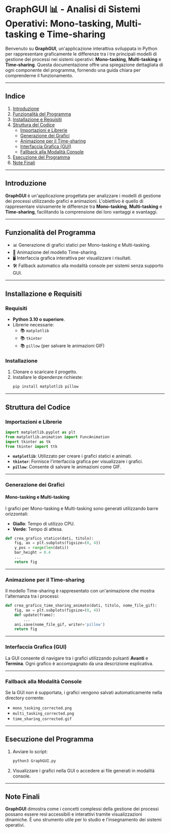 
# GraphGUI 📊 - Analisi di Sistemi Operativi: Mono-tasking, Multi-tasking e Time-sharing

Benvenuto su **GraphGUI**, un'applicazione interattiva sviluppata in Python per rappresentare graficamente le differenze tra i tre principali modelli di gestione dei processi nei sistemi operativi: **Mono-tasking**, **Multi-tasking** e **Time-sharing**. Questa documentazione offre una spiegazione dettagliata di ogni componente del programma, fornendo una guida chiara per comprenderne il funzionamento.

---

## Indice

1. [Introduzione](#introduzione)
2. [Funzionalità del Programma](#funzionalità-del-programma)
3. [Installazione e Requisiti](#installazione-e-requisiti)
4. [Struttura del Codice](#struttura-del-codice)
   - [Importazioni e Librerie](#importazioni-e-librerie)
   - [Generazione dei Grafici](#generazione-dei-grafici)
   - [Animazione per il Time-sharing](#animazione-per-il-time-sharing)
   - [Interfaccia Grafica (GUI)](#interfaccia-grafica-gui)
   - [Fallback alla Modalità Console](#fallback-alla-modalità-console)
5. [Esecuzione del Programma](#esecuzione-del-programma)
6. [Note Finali](#note-finali)

---

## Introduzione

**GraphGUI** è un'applicazione progettata per analizzare i modelli di gestione dei processi utilizzando grafici e animazioni. L'obiettivo è quello di rappresentare visivamente le differenze tra **Mono-tasking**, **Multi-tasking** e **Time-sharing**, facilitando la comprensione dei loro vantaggi e svantaggi.

---

## Funzionalità del Programma

- 📊 Generazione di grafici statici per Mono-tasking e Multi-tasking.
- 🔄 Animazione del modello Time-sharing.
- 🖥️ Interfaccia grafica interattiva per visualizzare i risultati.
- 🛠️ Fallback automatico alla modalità console per sistemi senza supporto GUI.

---

## Installazione e Requisiti

### Requisiti

- **Python 3.10 o superiore**.
- Librerie necessarie:
  - 📚 `matplotlib`
  - 📚 `tkinter`
  - 📚 `pillow` (per salvare le animazioni GIF)

### Installazione

1. Clonare o scaricare il progetto.
2. Installare le dipendenze richieste:
   ```bash
   pip install matplotlib pillow
   ```

---

## Struttura del Codice

### Importazioni e Librerie

```python
import matplotlib.pyplot as plt
from matplotlib.animation import FuncAnimation
import tkinter as tk
from tkinter import ttk
```

- **`matplotlib`**: Utilizzato per creare i grafici statici e animati.
- **`tkinter`**: Fornisce l'interfaccia grafica per visualizzare i grafici.
- **`pillow`**: Consente di salvare le animazioni come GIF.

---

### Generazione dei Grafici

#### Mono-tasking e Multi-tasking

I grafici per Mono-tasking e Multi-tasking sono generati utilizzando barre orizzontali:
- **Giallo**: Tempo di utilizzo CPU.
- **Verde**: Tempo di attesa.

```python
def crea_grafico_statico(dati, titolo):
    fig, ax = plt.subplots(figsize=(8, 4))
    y_pos = range(len(dati))
    bar_height = 0.4
    ...
    return fig
```

---

### Animazione per il Time-sharing

Il modello Time-sharing è rappresentato con un'animazione che mostra l'alternanza tra i processi:

```python
def crea_grafico_time_sharing_animato(dati, titolo, nome_file_gif):
    fig, ax = plt.subplots(figsize=(8, 4))
    def update(frame):
        ...
    ani.save(nome_file_gif, writer='pillow')
    return fig
```

---

### Interfaccia Grafica (GUI)

La GUI consente di navigare tra i grafici utilizzando pulsanti **Avanti** e **Termina**. Ogni grafico è accompagnato da una descrizione esplicativa.

---

### Fallback alla Modalità Console

Se la GUI non è supportata, i grafici vengono salvati automaticamente nella directory corrente:

- `mono_tasking_corrected.png`
- `multi_tasking_corrected.png`
- `time_sharing_corrected.gif`

---

## Esecuzione del Programma

1. Avviare lo script:
   ```bash
   python3 GraphGUI.py
   ```
2. Visualizzare i grafici nella GUI o accedere ai file generati in modalità console.

---

## Note Finali

**GraphGUI** dimostra come i concetti complessi della gestione dei processi possano essere resi accessibili e interattivi tramite visualizzazioni dinamiche. È uno strumento utile per lo studio e l'insegnamento dei sistemi operativi.

